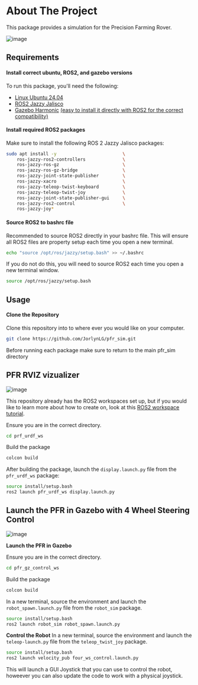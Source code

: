 # About The Project
This package provides a simulation for the Precision Farming Rover. 

![image](https://github.com/user-attachments/assets/d7899369-1be4-4131-be92-5ce1d5d1cf89)


## Requirements

#### Install correct ubuntu, ROS2, and gazebo versions

To run this package, you'll need the following:

- [Linux Ubuntu 24.04](https://ubuntu.com/blog/tag/ubuntu-24-04-lts)
- [ROS2 Jazzy Jalisco](https://docs.ros.org/en/rolling/Releases/Release-Jazzy-Jalisco.html)
- [Gazebo Harmonic](https://gazebosim.org/docs/harmonic/getstarted/) [(easy to install it directly with ROS2 for the correct compatibility)](https://gazebosim.org/docs/latest/ros_installation/)


#### Install required ROS2 packages

Make sure to install the following ROS 2 Jazzy Jalisco packages:

```bash
sudo apt install -y                         \
    ros-jazzy-ros2-controllers              \
    ros-jazzy-ros-gz                        \
    ros-jazzy-ros-gz-bridge                 \
    ros-jazzy-joint-state-publisher         \
    ros-jazzy-xacro                         \
    ros-jazzy-teleop-twist-keyboard         \
    ros-jazzy-teleop-twist-joy              \
    ros-jazzy-joint-state-publisher-gui     \
    ros-jazzy-ros2-control                  \
    ros-jazzy-joy*

```
#### Source ROS2 to bashrc file

Recommended to source ROS2 directly in your bashrc file. This will ensure all ROS2 files are property setup each time you open a new terminal. 
```bash
echo "source /opt/ros/jazzy/setup.bash" >> ~/.bashrc
```
If you do not do this, you will need to source ROS2 each time you open a new terminal window. 
```bash
source /opt/ros/jazzy/setup.bash
```

## Usage


#### Clone the Repository

Clone this repository into to where ever you would like on your computer. 


```bash
git clone https://github.com/JorlynLG/pfr_sim.git
```
Before running each package make sure to return to the main pfr_sim directory

## PFR RVIZ vizualizer
![image](https://github.com/user-attachments/assets/0eb8b9d6-ee8e-4bc7-b435-e56494db9c2f)

This repository already has the ROS2 workspaces set up, but if you would like to learn more about how to create on, look at this [ROS2 workspace tutorial](https://docs.ros.org/en/jazzy/Tutorials/Beginner-Client-Libraries/Creating-A-Workspace/Creating-A-Workspace.html).

Ensure you are in the correct directory.
```bash
cd prf_urdf_ws
```
Build the package
```bash
colcon build
```
After building the package, launch the ```display.launch.py``` file from the ```pfr_urdf_ws``` package:

```bash
source install/setup.bash
ros2 launch pfr_urdf_ws display.launch.py
```

## Launch the PFR in Gazebo with 4 Wheel Steering Control
![image](https://github.com/user-attachments/assets/d7899369-1be4-4131-be92-5ce1d5d1cf89)

**Launch the PFR in Gazebo**

Ensure you are in the correct directory.
```bash
cd pfr_gz_control_ws
```
Build the package
```bash
colcon build
```

In a new terminal, source the environment and launch the ``robot_spawn.launch.py`` file from the ```robot_sim``` package.
```bash
source install/setup.bash
ros2 launch robot_sim robot_spawn.launch.py
```

**Control the Robot**
In a new terminal, source the environment and launch the ```teleop-launch.py``` file from the ```teleop_twist_joy``` package.

```bash
source install/setup.bash
ros2 launch velocity_pub four_ws_control.launch.py
```
This will launch a GUI Joystick that you can use to control the robot, howeever you can also update the code to work with a physical joystick.
